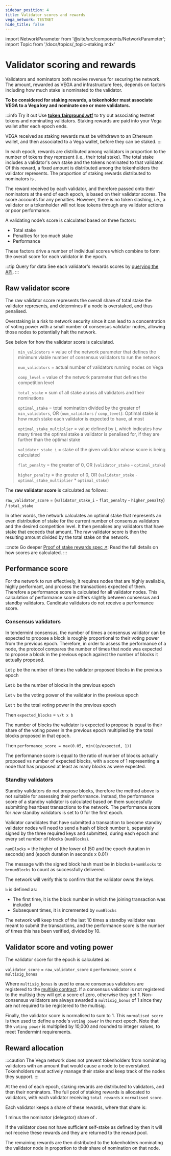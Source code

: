```yaml
---
sidebar_position: 4
title: Validator scores and rewards
vega_network: TESTNET
hide_title: false
---
```


import NetworkParameter from '@site/src/components/NetworkParameter';
import Topic from '/docs/topics/_topic-staking.mdx'

# Validator scoring and rewards
Validators and nominators both receive revenue for securing the network. The amount, rewarded as VEGA and infrastructure fees, depends on factors including how much stake is nominated to the validator.

**To be considered for staking rewards, a tokenholder must associate VEGA to a Vega key and nominate one or more validators.**

:::info Try it out
Use **[token.fairground.wtf](https://token.fairground.wtf)** to try out associating testnet tokens and nominating validators. Staking rewards are paid into your Vega wallet after each epoch ends.

VEGA received as staking rewards must be withdrawn to an Ethereum wallet, and then associated to a Vega wallet, before they can be staked.
:::

In each epoch, rewards are distributed among validators in proportion to the number of tokens they represent (i.e., their total stake). The total stake includes a validator's own stake and the tokens nominated to that validator. Of this reward, a fixed amount is distributed among the tokenholders the validator represents. The proportion of staking rewards distributed to nominators is <NetworkParameter frontMatter={frontMatter} param="reward.staking.delegation.delegatorShare" hideName={true} />.

The reward received by each validator, and therefore passed onto their nominators at the end of each epoch, is based on their validator scores. The score accounts for any penalties. However, there is no token slashing, i.e., a validator or a tokenholder will not lose tokens through any validator actions or poor performance.

A validating node’s score is calculated based on three factors:
* Total stake 
* Penalties for too much stake
* Performance

These factors drive a number of individual scores which combine to form the overall score for each validator in the epoch. 

:::tip Query for data
See each validator's rewards scores by [querying the API](../../api/rest/data-v2/trading-data-service-list-nodes).
:::

## Raw validator score 
The raw validator score represents the overall share of total stake the validator represents, and determines if a node is overstaked, and thus penalised.

Overstaking is a risk to network security since it can lead to a concentration of voting power with a small number of consensus validator nodes, allowing those nodes to potentially halt the network.

See below for how the validator score is calculated. 

> `min_validators` = value of the network parameter that defines the minimum viable number of consensus validators to run the network
> 
> `num_validators` = actual number of validators running nodes on Vega
> 
> `comp_level` = value of the network parameter that defines the competition level
> 
> `total_stake` = sum of all stake across all validators and their nominations
> 
> `optimal_stake` = total nomination divided by the greater of `min_validators`, OR (`num_validators` / `comp_level`): Optimal stake is how much stake each validator is expected to have, at most
> 
> `optimal_stake_multiplier` = value defined by <NetworkParameter frontMatter={frontMatter} param="reward.staking.delegation.optimalStakeMultiplier" hideValue={true} />), which indicates how many times the optimal stake a validator is penalised for, if they are further than the optimal stake
> 
>`validator_stake_i` = stake of the given validator whose score is being calculated
>
>`flat_penalty` = the greater of 0, OR (`validator_stake` - `optimal_stake`)
>
> `higher_penalty` = the greater of 0, OR (`validator_stake` - `optimal_stake_multiplier` * `optimal_stake`)

The **raw validator score** is calculated as follows:

`raw_validator_score` = (`validator_stake_i` - `flat_penalty` - `higher_penalty`) / `total_stake`

In other words, the network calculates an optimal stake that represents an even distribution of stake for the current number of consensus validators and the desired competition level. It then penalises any validators that have stake that exceeds that amount. The raw validator score is then the resulting amount divided by the total stake on the network.

:::note Go deeper
[Proof of stake rewards spec ↗](https://github.com/vegaprotocol/specs/blob/master/protocol/0061-REWP-pos_rewards.md): Read the full details on how scores are calculated.
:::

## Performance score
For the network to run effectively, it requires nodes that are highly available, highly performant, and process the transactions expected of them. Therefore a performance score is calculated for all validator nodes. This calculation of performance score differs slightly between consensus and standby validators. Candidate validators do not receive a performance score.

### Consensus validators 
In tendermint consensus, the number of times a consensus validator can be expected to propose a block is roughly proportional to their voting power from the previous epoch. Therefore, in order to assess the performance of a node, the protocol compares the number of times that node was expected to propose a block in the previous epoch against the number of blocks it actually proposed.

Let `p` be the number of times the validator proposed blocks in the previous epoch 

Let `b` be the number of blocks in the previous epoch 

Let `v` be the voting power of the validator in the previous epoch 

Let `t` be the total voting power in the previous epoch

Then `expected_blocks` = `v/t x b` 

The number of blocks the validator is expected to propose is equal to their share of the voting power in the previous epoch multiplied by the total blocks proposed in that epoch.

Then `performance_score = max(0.05, min((p/expected, 1))`

The performance score is equal to the ratio of number of blocks actually proposed vs number of expected blocks, with a score of 1 representing a node that has proposed at least as many blocks as were expected.

### Standby validators
Standby validators do not propose blocks, therefore the method above is not suitable for assessing their performance. Instead, the performance score of a standby validator is calculated based on them successfully submitting heartbeat transactions to the network. The performance score for *new* standby validators is set to 0 for the first epoch.

Validator candidates that have submitted a transaction to become standby validator nodes will need to send a hash of block number `b`, separately signed by the three required keys and submitted, during each epoch and every set number of blocks (`numBlocks`). 

`numBlocks` = the higher of (the lower of (50 and the epoch duration in seconds) and (epoch duration in seconds x 0.01)

The message with the signed block hash must be in blocks `b+numBlocks` to `b+numBlocks` to count as successfully delivered.

The network will verify this to confirm that the validator owns the keys. 

`b` is defined as: 
* The first time, it is the block number in which the joining transaction was included
* Subsequent times, it is incremented by `numBlocks`

The network will keep track of the last 10 times a standby validator was meant to submit the transactions, and the performance score is the number of times this has been verified, divided by 10.

## Validator score and voting power
The validator score for the epoch is calculated as:

`validator_score` = `raw_validator_score` x `performance_score` x `multisig_bonus`

Where `multisig_bonus` is used to ensure consensus validators are registered to the [multisig contract](../../api/bridge/contracts/MultisigControl). If a consensus validator is not registered to the multisig they will get a score of zero, otherwise they get 1. Non-consensus validators are always awarded a `multisig_bonus` of 1 since they are not required to be registered to the multisig.

Finally, the validator score is normalised to sum to 1. This `normalised score` is then used to define a node's `voting power` in the next epoch. Note that the `voting power` is multiplied by 10,000 and rounded to integer values, to meet Tendermint requirements.

## Reward allocation
:::caution 
The Vega network does not prevent tokenholders from nominating validators with an amount that would cause a node to be overstaked. Tokenholders must actively manage their stake and keep track of the nodes they support.
:::

At the end of each epoch, staking rewards are distributed to validators, and then their nominators. The full pool of staking rewards is allocated to validators, with each validator receiving `total rewards` x `normalised score`.

Each validator keeps a share of these rewards, where that share is:

1 minus the nominator (delegator) share of <NetworkParameter frontMatter={frontMatter} param="reward.staking.delegation.delegatorShare" hideName={true} />.

If the validator does not have sufficient self-stake as defined by <NetworkParameter frontMatter={frontMatter} param="reward.staking.delegation.minimumValidatorStake" formatter="governanceToken" suffix="tokens" hideName={true} /> then it will not receive these rewards and they are returned to the reward pool.

The remaining rewards are then distributed to the tokenholders nominating the validator node in proportion to their share of nomination on that node.

